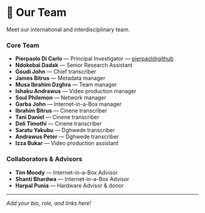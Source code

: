 # 👥 Our Team

Meet our international and interdisciplinary team.  

### Core Team
- **Pierpaolo Di Carlo** — Principal Investigator — [pierpaol@github](https://github.com/username)  
- **Ndokobai Dadak** — Senior Research Assistant  
- **Goudi John** — Chief transcriber   
- **James Bitrus** — Metadata manager
- **Musa Ibrahim Dzghra** — Team manager
- **Ishaku Andrawus** — Video production manager
- **Soul Philemon** — Network manager
- **Garba John** — Internet-in-a-Box manager
- **Ibrahim Bitrus** — Cinene transcriber
- **Tani Daniel** — Cinene transcriber
- **Deli Timothi** — Cinene transcriber
- **Saratu Yakubu** — Dghwede transcriber
- **Andrawus Peter** — Dghwede transcriber
- **Izza Bukar** — Video production assistant

### Collaborators & Advisors
- **Tim Moody** — Internet-in-a-Box Advisor  
- **Shanti Bhardwa** — Internet-in-a-Box Advisor  
- **Harpal Punia** — Hardware Advisor & donor 

---
_Add your bio, role, and links here!_
